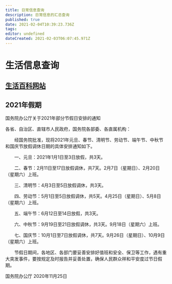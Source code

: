 ```yaml
---
title: 日常信息查询
description: 日常信息的汇总查询
published: true
date: 2021-02-04T10:39:23.736Z
tags: 
editor: undefined
dateCreated: 2021-02-03T06:07:45.971Z
---
```


# 生活信息查询

## [生活百科网站](/daily-information/daily-website)

## 2021年假期

国务院办公厅关于2021年部分节假日安排的通知

各省、自治区、直辖市人民政府，国务院各部委、各直属机构：

　　经国务院批准，现将2021年元旦、春节、清明节、劳动节、端午节、中秋节和国庆节放假调休日期的具体安排通知如下。

　　一、元旦：2021年1月1日至3日放假，共3天。

　　二、春节：2月11日至17日放假调休，共7天。2月7日（星期日）、2月20日（星期六）上班。

　　三、清明节：4月3日至5日放假调休，共3天。

　　四、劳动节：5月1日至5日放假调休，共5天。4月25日（星期日）、5月8日（星期六）上班。

　　五、端午节：6月12日至14日放假，共3天。

　　六、中秋节：9月19日至21日放假调休，共3天。9月18日（星期六）上班。

　　七、国庆节：10月1日至7日放假调休，共7天。9月26日（星期日）、10月9日（星期六）上班。

　　节假日期间，各地区、各部门要妥善安排好值班和安全、保卫等工作，遇有重大突发事件，要按规定及时报告并妥善处置，确保人民群众祥和平安度过节日假期。

国务院办公厅
2020年11月25日
